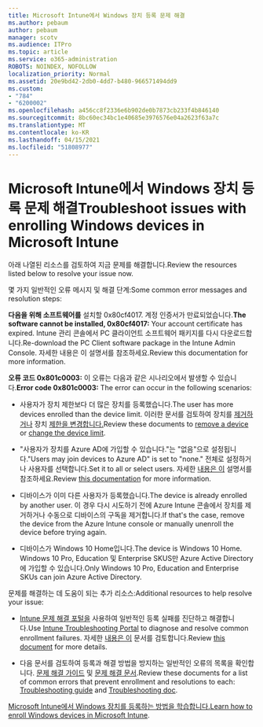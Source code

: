 ```yaml
---
title: Microsoft Intune에서 Windows 장치 등록 문제 해결
ms.author: pebaum
author: pebaum
manager: scotv
ms.audience: ITPro
ms.topic: article
ms.service: o365-administration
ROBOTS: NOINDEX, NOFOLLOW
localization_priority: Normal
ms.assetid: 20e9bd42-2db0-4dd7-b480-966571494dd9
ms.custom:
- "784"
- "6200002"
ms.openlocfilehash: a456cc8f2336e6b902de0b7873cb233f4b846140
ms.sourcegitcommit: 8bc60ec34bc1e40685e3976576e04a2623f63a7c
ms.translationtype: MT
ms.contentlocale: ko-KR
ms.lasthandoff: 04/15/2021
ms.locfileid: "51808977"
---
```

# <a name="troubleshoot-issues-with-enrolling-windows-devices-in-microsoft-intune"></a><span data-ttu-id="16b0b-102">Microsoft Intune에서 Windows 장치 등록 문제 해결</span><span class="sxs-lookup"><span data-stu-id="16b0b-102">Troubleshoot issues with enrolling Windows devices in Microsoft Intune</span></span>

<span data-ttu-id="16b0b-103">아래 나열된 리소스를 검토하여 지금 문제를 해결합니다.</span><span class="sxs-lookup"><span data-stu-id="16b0b-103">Review the resources listed below to resolve your issue now.</span></span>
  
<span data-ttu-id="16b0b-104">몇 가지 일반적인 오류 메시지 및 해결 단계:</span><span class="sxs-lookup"><span data-stu-id="16b0b-104">Some common error messages and resolution steps:</span></span>
  
 <span data-ttu-id="16b0b-105">**다음을 위해 소프트웨어를** 설치할 0x80cf4017. 계정 인증서가 만료되었습니다.</span><span class="sxs-lookup"><span data-stu-id="16b0b-105">**The software cannot be installed, 0x80cf4017:** Your account certificate has expired.</span></span> <span data-ttu-id="16b0b-106">Intune 관리 콘솔에서 PC 클라이언트 소프트웨어 패키지를 다시 다운로드합니다.</span><span class="sxs-lookup"><span data-stu-id="16b0b-106">Re-download the PC Client software package in the Intune Admin Console.</span></span> <span data-ttu-id="16b0b-107">자세한 내용은 이 설명서를 참조하세요.</span><span class="sxs-lookup"><span data-stu-id="16b0b-107">Review this documentation for more information.</span></span>
  
 <span data-ttu-id="16b0b-108">**오류 코드 0x801c0003:** 이 오류는 다음과 같은 시나리오에서 발생할 수 있습니다.</span><span class="sxs-lookup"><span data-stu-id="16b0b-108">**Error code 0x801c0003:** The error can occur in the following scenarios:</span></span>
  
-  <span data-ttu-id="16b0b-109">사용자가 장치 제한보다 더 많은 장치를 등록했습니다.</span><span class="sxs-lookup"><span data-stu-id="16b0b-109">The user has more devices enrolled than the device limit.</span></span> <span data-ttu-id="16b0b-110">이러한 문서를 검토하여 장치를 [제거하거나](https://docs.microsoft.com/intune/devices-wipe) 장치 [제한을 변경합니다.](https://docs.microsoft.com/intune/enrollment-restrictions-set#set-device-limit-restrictions)</span><span class="sxs-lookup"><span data-stu-id="16b0b-110">Review these documents to [remove a device](https://docs.microsoft.com/intune/devices-wipe) or [change the device limit](https://docs.microsoft.com/intune/enrollment-restrictions-set#set-device-limit-restrictions).</span></span>

-  <span data-ttu-id="16b0b-111">"사용자가 장치를 Azure AD에 가입할 수 있습니다."는 "없음"으로 설정됩니다.</span><span class="sxs-lookup"><span data-stu-id="16b0b-111">"Users may join devices to Azure AD" is set to "none."</span></span> <span data-ttu-id="16b0b-112">전체로 설정하거나 사용자를 선택합니다.</span><span class="sxs-lookup"><span data-stu-id="16b0b-112">Set it to all or select users.</span></span> <span data-ttu-id="16b0b-113">자세한 [내용은 이](https://docs.microsoft.com/azure/active-directory/device-management-azure-portal#configure-device-settings) 설명서를 참조하세요.</span><span class="sxs-lookup"><span data-stu-id="16b0b-113">Review [this documentation](https://docs.microsoft.com/azure/active-directory/device-management-azure-portal#configure-device-settings) for more information.</span></span>

-  <span data-ttu-id="16b0b-114">디바이스가 이미 다른 사용자가 등록했습니다.</span><span class="sxs-lookup"><span data-stu-id="16b0b-114">The device is already enrolled by another user.</span></span> <span data-ttu-id="16b0b-115">이 경우 다시 시도하기 전에 Azure Intune 콘솔에서 장치를 제거하거나 수동으로 디바이스의 구독을 제거합니다.</span><span class="sxs-lookup"><span data-stu-id="16b0b-115">If that's the case, remove the device from the Azure Intune console or manually unenroll the device before trying again.</span></span>

-  <span data-ttu-id="16b0b-116">디바이스가 Windows 10 Home입니다.</span><span class="sxs-lookup"><span data-stu-id="16b0b-116">The device is Windows 10 Home.</span></span> <span data-ttu-id="16b0b-117">Windows 10 Pro, Education 및 Enterprise SKUS만 Azure Active Directory에 가입할 수 있습니다.</span><span class="sxs-lookup"><span data-stu-id="16b0b-117">Only Windows 10 Pro, Education and Enterprise SKUs can join Azure Active Directory.</span></span>

<span data-ttu-id="16b0b-118">문제를 해결하는 데 도움이 되는 추가 리소스:</span><span class="sxs-lookup"><span data-stu-id="16b0b-118">Additional resources to help resolve your issue:</span></span>
  
-  <span data-ttu-id="16b0b-119">[Intune 문제 해결 포털을](https://devicemanagement.microsoft.com/#blade/Microsoft_Intune_DeviceSettings/TroubleshootBlade) 사용하여 일반적인 등록 실패를 진단하고 해결합니다.</span><span class="sxs-lookup"><span data-stu-id="16b0b-119">Use [Intune Troubleshooting Portal](https://devicemanagement.microsoft.com/#blade/Microsoft_Intune_DeviceSettings/TroubleshootBlade) to diagnose and resolve common enrollment failures.</span></span> <span data-ttu-id="16b0b-120">자세한 [내용은 이](https://docs.microsoft.com/intune/help-desk-operators) 문서를 검토합니다.</span><span class="sxs-lookup"><span data-stu-id="16b0b-120">Review [this document](https://docs.microsoft.com/intune/help-desk-operators) for more details.</span></span>

-  <span data-ttu-id="16b0b-121">다음 문서를 검토하여 등록과 해결 방법을 방지하는 일반적인 오류의 목록을 확인합니다. [문제 해결 가이드](https://support.microsoft.com/help/4089533/troubleshooting-windows-device-enrollment-problems-in-microsoft-intune) 및 [문제 해결 문서](https://docs.microsoft.com/troubleshoot/mem/intune/troubleshoot-device-enrollment-in-intune).</span><span class="sxs-lookup"><span data-stu-id="16b0b-121">Review these documents for a list of common errors that prevent enrollment and resolutions to each: [Troubleshooting guide](https://support.microsoft.com/help/4089533/troubleshooting-windows-device-enrollment-problems-in-microsoft-intune) and [Troubleshooting doc](https://docs.microsoft.com/troubleshoot/mem/intune/troubleshoot-device-enrollment-in-intune).</span></span>

<span data-ttu-id="16b0b-122">[Microsoft Intune에서 Windows 장치를 등록하는 방법을 학습합니다.](https://docs.microsoft.com/intune/windows-enroll)</span><span class="sxs-lookup"><span data-stu-id="16b0b-122">[Learn how to enroll Windows devices in Microsoft Intune](https://docs.microsoft.com/intune/windows-enroll).</span></span>
